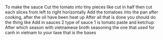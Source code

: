 To make the sauce 
Cut the tomato into tiny pieces like cut in half then cut each slices from left to right horizontally 
Add the tomatoes into the pan after cooking, after the oil have been heat up 
After all that is done you should do the thing like 
Add in sauces 2 type of sauce 1 is tomato paste and ketchup 
After which season with vietnamese broth seasoning the one that used for canh in vietnam to your tase that is the bases 